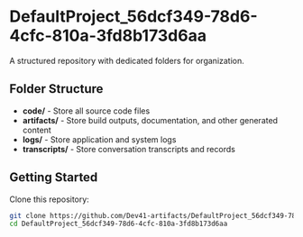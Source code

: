 # DefaultProject_56dcf349-78d6-4cfc-810a-3fd8b173d6aa
A structured repository with dedicated folders for organization.

## Folder Structure

- **code/** - Store all source code files
- **artifacts/** - Store build outputs, documentation, and other generated content
- **logs/** - Store application and system logs
- **transcripts/** - Store conversation transcripts and records

## Getting Started

Clone this repository:
```bash
git clone https://github.com/Dev41-artifacts/DefaultProject_56dcf349-78d6-4cfc-810a-3fd8b173d6aa
cd DefaultProject_56dcf349-78d6-4cfc-810a-3fd8b173d6aa
```
